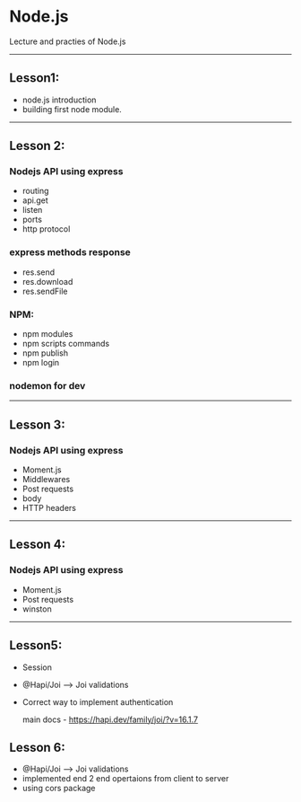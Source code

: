 # Node.js

Lecture and practies of Node.js

---

## Lesson1:

- node.js introduction
- building first node module.

---

## Lesson 2:

### Nodejs API using express

- routing
- api.get
- listen
- ports
- http protocol

### express methods response

- res.send
- res.download
- res.sendFile

### NPM:

- npm modules
- npm scripts commands
- npm publish
- npm login

### nodemon for dev

---

## Lesson 3:

### Nodejs API using express

- Moment.js
- Middlewares
- Post requests
- body
- HTTP headers

---

## Lesson 4:

### Nodejs API using express

- Moment.js
- Post requests
- winston

---

## Lesson5:

- Session
- @Hapi/Joi --> Joi validations
- Correct way to implement authentication

  main docs - https://hapi.dev/family/joi/?v=16.1.7

## Lesson 6:

- @Hapi/Joi --> Joi validations
- implemented end 2 end opertaions from client to server
- using cors package
